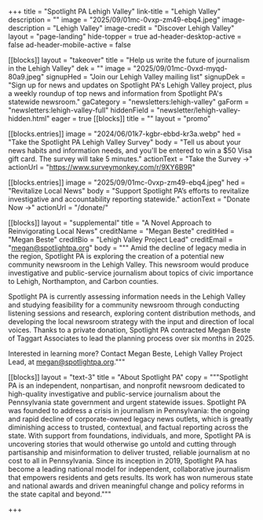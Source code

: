 +++
title = "Spotlight PA Lehigh Valley"
link-title = "Lehigh Valley"
description = ""
image = "2025/09/01mc-0vxp-zm49-ebq4.jpeg"
image-description = "Lehigh Valley"
image-credit = "Discover Lehigh Valley"
layout = "page-landing"
hide-topper = true
ad-header-desktop-active = false
ad-header-mobile-active = false

[[blocks]]
layout = "takeover"
title = "Help us write the future of journalism in the Lehigh Valley"
dek = ""
image = "2025/09/01mc-0vxd-myqd-80a9.jpeg"
signupHed = "Join our Lehigh Valley mailing list"
signupDek = "Sign up for news and updates on Spotlight PA's Lehigh Valley project, plus a weekly roundup of top news and information from Spotlight PA's statewide newsroom."
gaCategory = "newsletters:lehigh-valley"
gaForm = "newsletters:lehigh-valley-full"
hiddenField = "newsletter/lehigh-valley-hidden.html"
eager = true
[[blocks]]
title = ""
layout = "promo"

[[blocks.entries]]
image = "2024/06/01k7-kgbr-ebbd-kr3a.webp"
hed = "Take the Spotlight PA Lehigh Valley Survey"
body = "Tell us about your news habits and information needs, and you'll be entered to win a $50 Visa gift card. The survey will take 5 minutes."
actionText = "Take the Survey →"
actionUrl = "https://www.surveymonkey.com/r/9XY6B9R"

[[blocks.entries]]
image = "2025/09/01mc-0vxp-zm49-ebq4.jpeg"
hed = "Revitalize Local News"
body = "Support Spotlight PA’s efforts to revitalize investigative and accountability reporting statewide."
actionText = "Donate Now →"
actionUrl = "/donate/"

[[blocks]]
layout = "supplemental"
title = "A Novel Approach to Reinvigorating Local News"
creditName = "Megan Beste"
creditHed = "Megan Beste"
creditBio = "Lehigh Valley Project Lead"
creditEmail = "megan@spotlightpa.org"
body = """
Amid the decline of legacy media in the region, Spotlight PA is exploring the creation of a potential new community newsroom in the Lehigh Valley. This newsroom would produce investigative and public-service journalism about topics of civic importance to Lehigh, Northampton, and Carbon counties.

Spotlight PA is currently assessing information needs in the Lehigh Valley and studying feasibility for a community newsroom through conducting listening sessions and research, exploring content distribution methods, and developing the local newsroom strategy with the input and direction of local voices. Thanks to a private donation, Spotlight PA contracted Megan Beste of Taggart Associates to lead the planning process over six months in 2025.

Interested in learning more? Contact Megan Beste, Lehigh Valley Project Lead, at [megan@spotlightpa.org](megan@spotlightpa.org)."""

[[blocks]]
layout = "text-3"
title = "About Spotlight PA"
copy = """Spotlight PA is an independent, nonpartisan, and nonprofit newsroom dedicated to high-quality investigative and public-service journalism about the Pennsylvania state government and urgent statewide issues. Spotlight PA was founded to address a crisis in journalism in Pennsylvania: the ongoing and rapid decline of corporate-owned legacy news outlets, which is greatly diminishing access to trusted, contextual, and factual reporting across the state. With support from foundations, individuals, and more, Spotlight PA is uncovering stories that would otherwise go untold and cutting through partisanship and misinformation to deliver trusted, reliable journalism at no cost to all in Pennsylvania. Since its inception in 2019, Spotlight PA has become a leading national model for independent, collaborative journalism that empowers residents and gets results. Its work has won numerous state and national awards and driven meaningful change and policy reforms in the state capital and beyond."""

+++
